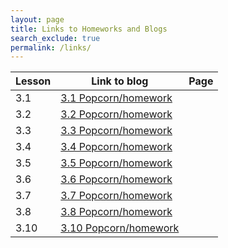 ```yaml
---
layout: page
title: Links to Homeworks and Blogs
search_exclude: true
permalink: /links/
---
```


|Lesson   |Link to blog   |Page   |
|---------|-----------------------|-------|
| 3.1     |[3.1 Popcorn/homework](https://zachpeltz.github.io/zach_2025/2024/10/07/homework3_IPYNB_2_.html)||[3.1 Page](https://nighthawkcoders.github.io/portfolio_2025/csp/big-idea/p2/3-1)|
| 3.2     |[3.2 Popcorn/homework](https://zachpeltz.github.io/zach_2025/2024/10/07/homework2_IPYNB_2_.html)||[3.2 Page](https://nighthawkcoders.github.io/portfolio_2025/csp/big-idea/p2/3-2/)|
| 3.3     |[3.3 Popcorn/homework](https://zachpeltz.github.io/zach_2025/2024/10/09/homework4_IPYNB_2_.html)||[3.3 Page](https://nighthawkcoders.github.io/portfolio_2025/csp/big-idea/p2/3-3)|
| 3.4     |[3.4 Popcorn/homework](https://zachpeltz.github.io/zach_2025/2024/10/07/homework3_IPYNB_2_.html)||[3.4 Page](https://nighthawkcoders.github.io/portfolio_2025/csp/big-idea/p2/3-4)|
| 3.5     |[3.5 Popcorn/homework](https://zachpeltz.github.io/zach_2025/2024/10/09/homework4_IPYNB_2_.html)||[3.5 Page](https://nighthawkcoders.github.io/portfolio_2025/csp/big-idea/p2/3-5)|
| 3.6     |[3.6 Popcorn/homework](https://zachpeltz.github.io/zach_2025/2024/10/09/homework5_IPYNB_2_.html)||[3.6 Page](https://nighthawkcoders.github.io/portfolio_2025/csp/big-idea/p2/3-6)|
| 3.7     |[3.7 Popcorn/homework](https://zachpeltz.github.io/zach_2025/2024/10/09/homework5_IPYNB_2_.html)||[3.7 Page](https://nighthawkcoders.github.io/portfolio_2025/csp/big-idea/p2/3-7)|
| 3.8     |[3.8 Popcorn/homework](https://zachpeltz.github.io/zach_2025/2024/10/03/homework_IPYNB_2_.html)||[3.8 Page](https://nighthawkcoders.github.io/portfolio_2025/csp/big-idea/p2/3-8)|
| 3.10    |[3.10 Popcorn/homework](https://nighthawkcoders.github.io/portfolio_2025/csp/big-idea/p2/3-10)||[3.10 Page](https://nighthawkcoders.github.io/portfolio_2025/csp/big-idea/p2/3-10)|
